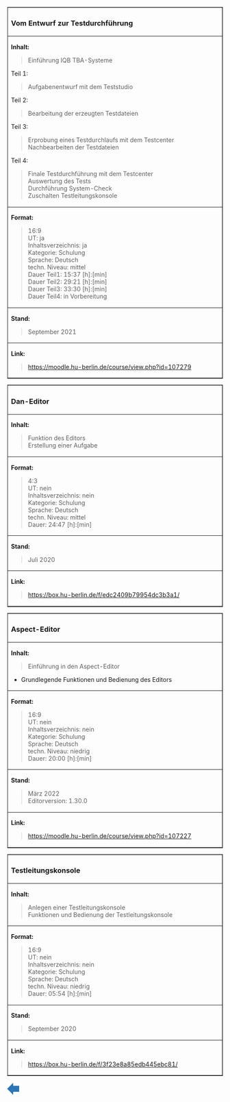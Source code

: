 <table border=1>
<tr>
<th align=left width=1000>

### Vom Entwurf zur Testdurchführung

</th>
</tr>
<tr>
<td>

**Inhalt:**

> Einführung IQB TBA-Systeme

Teil 1:
> Aufgabenentwurf mit dem Teststudio<br>

Teil 2:
> Bearbeitung der erzeugten Testdateien

Teil 3:
> Erprobung eines Testdurchlaufs mit dem Testcenter<br>
> Nachbearbeiten der Testdateien

Teil 4:
> Finale Testdurchführung mit dem Testcenter<br>
> Auswertung des Tests<br>
> Durchführung System-Check<br>
> Zuschalten Testleitungskonsole

</td></tr>
<td>

**Format:**

> 16:9<br>
> UT: ja<br>
> Inhaltsverzeichnis: ja<br>
> Kategorie: Schulung<br>
> Sprache: Deutsch<br>
> techn. Niveau: mittel<br>
> Dauer Teil1: 15:37 [h]:[min]<br>
> Dauer Teil2: 29:21 [h]:[min]<br>
> Dauer Teil3: 33:30 [h]:[min]<br>
> Dauer Teil4: in Vorbereitung

</td></tr>
<tr>
<td>

**Stand:**

> September 2021

</td></tr>
<tr>
<td>

**Link:**

> https://moodle.hu-berlin.de/course/view.php?id=107279

</td>
</tr>
</table>

<table border=1>
<tr>
<th align=left width=1000>

### Dan-Editor

</th>
</tr>
<tr>
<td>

**Inhalt:**

> Funktion des Editors<br>
> Erstellung einer Aufgabe

</td></tr>
<td>

**Format:**

> 4:3<br>
> UT: nein<br>
> Inhaltsverzeichnis: nein<br>
> Kategorie: Schulung<br>
> Sprache: Deutsch<br>
> techn. Niveau: mittel<br>
> Dauer: 24:47 [h]:[min]<br>

</td></tr>
<tr>
<td>

**Stand:**

> Juli 2020

</td></tr>
<tr>
<td>

**Link:**

> https://box.hu-berlin.de/f/edc2409b79954dc3b3a1/

</td>
</tr>
</table>

<table border=1>
<tr>
<th align=left width=1000>

### Aspect-Editor

</th>
</tr>
<tr>
<td>

**Inhalt:**

> Einführung in den Aspect-Editor<br>
* Grundlegende Funktionen und Bedienung des Editors

</td></tr>
<td>

**Format:**

> 16:9<br>
> UT: nein<br>
> Inhaltsverzeichnis: nein<br>
> Kategorie: Schulung<br>
> Sprache: Deutsch<br>
> techn. Niveau: niedrig<br>
> Dauer: 20:00 [h]:[min]<br>

</td></tr>
<tr>
<td>

**Stand:**

> März 2022 <br>
> Editorversion: 1.30.0

</td></tr>
<tr>
<td>

**Link:**

> https://moodle.hu-berlin.de/course/view.php?id=107227

</td>
</tr>
</table>

<!--###############################################################################################################-->

<table border=1>
<tr>
<th align=left width=1000>

### Testleitungskonsole

</th>
</tr>
<tr>
<td>

**Inhalt:**

> Anlegen einer Testleitungskonsole<br>
> Funktionen und Bedienung der Testleitungskonsole

</td></tr>
<td>

**Format:**

> 16:9<br>
> UT: nein<br>
> Inhaltsverzeichnis: nein<br>
> Kategorie: Schulung<br>
> Sprache: Deutsch<br>
> techn. Niveau: niedrig<br>
> Dauer: 05:54 [h]:[min]<br>

</td></tr>
<tr>
<td>

**Stand:**

> September 2020

</td></tr>
<tr>
<td>

**Link:**

> https://box.hu-berlin.de/f/3f23e8a85edb445ebc81/

</td>
</tr>
</table>

<!--+++++++++++++++++++++++++++++++++++++++++++++++++++++++++backward++++++++++++++++++++++++++++++++++++++++++++++++++++++++-->
<a href="https://github.com/iqb-berlin/iqb-berlin.github.io/wiki/Videos">
<img src="https://github.com/iqb-berlin/iqb-berlin.github.io/blob/master/assets/Bw_Button_final.png" align="left">
</a>
</div>